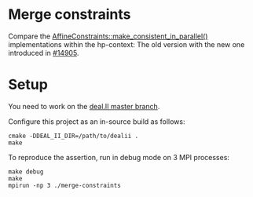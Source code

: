 Merge constraints
=================

Compare the [AffineConstraints::make_consistent_in_parallel()](https://dealii.org/developer/doxygen/deal.II/classAffineConstraints.html#ab0217a83250614a473e29096d9a7f515) implementations within the hp-context: The old version with the new one introduced in [#14905](https://github.com/dealii/dealii/pull/14905).

Setup
=====

You need to work on the [deal.II master branch](https://github.com/dealii/dealii/tree/master).

Configure this project as an in-source build as follows:

    cmake -DDEAL_II_DIR=/path/to/dealii .
    make

To reproduce the assertion, run in debug mode on 3 MPI processes:

    make debug
    make
    mpirun -np 3 ./merge-constraints
